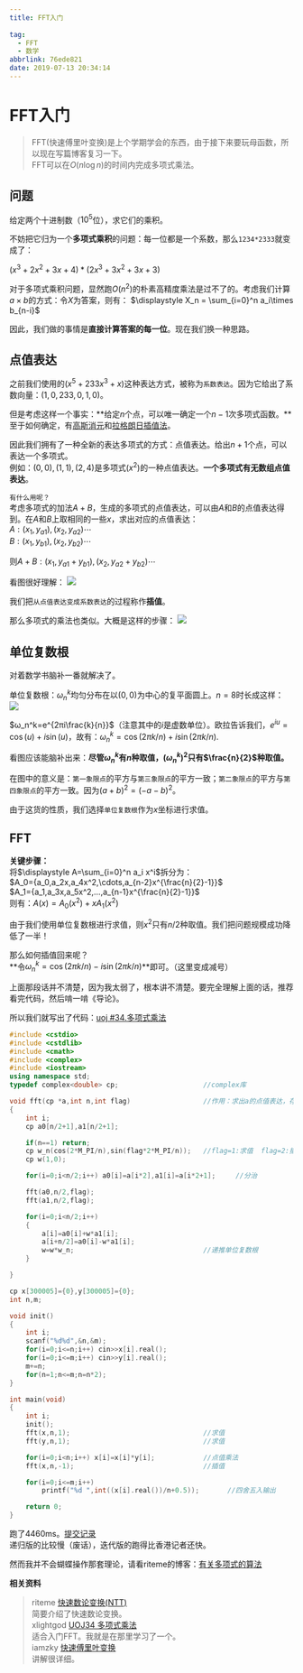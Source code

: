 ```yaml
---
title: FFT入门
  
tag:
  - FFT
  - 数学
abbrlink: 76ede821
date: 2019-07-13 20:34:14
---
```

# FFT入门

>FFT(快速傅里叶变换)是上个学期学会的东西，由于接下来要玩母函数，所以现在写篇博客复习一下。  
>FFT可以在$O(n\log n)$的时间内完成多项式乘法。

## 问题
给定两个十进制数（$10^5$位），求它们的乘积。

不妨把它归为一个**多项式乘积**的问题：每一位都是一个系数，那么`1234*2333`就变成了：

$\displaystyle (x^3+2x^2+3x+4)*(2x^3+3x^2+3x+3)$

对于多项式乘积问题，显然跑$O(n^2)$的朴素高精度乘法是过不了的。考虑我们计算$a \times b$的方式：令$X$为答案，则有：
$\displaystyle X_n = \sum_{i=0}^n a_i\times b_{n-i}$

因此，我们做的事情是**直接计算答案的每一位**。现在我们换一种思路。

## 点值表达
之前我们使用的$(x^{5}+233x^3+x)$这种表达方式，被称为`系数表达`。因为它给出了系数向量：$(1,0,233,0,1,0)$。

但是考虑这样一个事实：**给定$n$个点，可以唯一确定一个$n-1$次多项式函数。**至于如何确定，有[高斯消元](https://zh.wikipedia.org/wiki/%E9%AB%98%E6%96%AF%E6%B6%88%E5%8E%BB%E6%B3%95)和[拉格朗日插值法](https://zh.wikipedia.org/wiki/%E6%8B%89%E6%A0%BC%E6%9C%97%E6%97%A5%E6%8F%92%E5%80%BC%E6%B3%95)。

因此我们拥有了一种全新的表达多项式的方式：点值表达。给出$n+1$个点，可以表达一个多项式。  
例如：$(0,0),(1,1),(2,4)$是多项式$(x^2)$的一种点值表达。**一个多项式有无数组点值表达**。

`有什么用呢？`   
考虑多项式的加法$A+B$，生成的多项式的点值表达，可以由$A$和$B$的点值表达得到。在$A$和$B$上取相同的一些$x$，求出对应的点值表达：  
$A:(x_1,y_{a1}),(x_2,y_{a2})\cdots$  
$B:(x_1,y_{b1}),(x_2,y_{b2})\cdots$  

则$A+B :(x_1,y_{a1}+y_{b1}),(x_2,y_{a2}+y_{b2})\cdots$

看图很好理解：
![](https://i4.buimg.com/567571/c7a816db3c3d1d94.png)

我们把`从点值表达变成系数表达`的过程称作**插值**。

那么多项式的乘法也类似。大概是这样的步骤：
![](https://i4.buimg.com/567571/f4bb6de6fe223c24.png)

## 单位复数根
对着数学书脑补一番就解决了。  

单位复数根：$ω_n^k$均匀分布在以$(0,0)$为中心的复平面圆上。$n=8$时长成这样：  
![](https://i4.buimg.com/567571/a2bbef9639356c57.png)

$ω_n^k=e^{2πi\frac{k}{n}}$（注意其中的$i$是虚数单位）。欧拉告诉我们，$e^{iu}=\cos(u)+i\sin(u)$，故有：$ω_n^k=\cos(2πk/n)+i\sin(2πk/n)$.

看图应该能脑补出来：**尽管$ω_n^k$有$n$种取值，$(ω_n^k)^2$只有$\frac{n}{2}$种取值。**

在图中的意义是：`第一象限点`的平方与`第三象限点`的平方一致；`第二象限点`的平方与`第四象限点`的平方一致。因为$(a+b)^2=(-a-b)^2$。

由于这货的性质，我们选择`单位复数根`作为$x$坐标进行求值。

## FFT

**关键步骤：**  
将$\displaystyle A=\sum_{i=0}^n a_i x^i$拆分为：  
$A_0={a_0,a_2x,a_4x^2,\cdots,a_{n-2}x^{\frac{n}{2}-1}}$  
$A_1={a_1,a_3x,a_5x^2,…,a_{n-1}x^{\frac{n}{2}-1}}$    
则有：$A(x)=A_0(x^2)+xA_1(x^2)$

由于我们使用单位复数根进行求值，则$x^2$只有$n/2$种取值。我们把问题规模成功降低了一半！

那么如何插值回来呢？  
**令$ω_n^k=\cos(2πk/n)-i\sin(2πk/n)$**即可。（这里变成减号）

上面那段话并不清楚，因为我太弱了，根本讲不清楚。要完全理解上面的话，推荐看完代码，然后啃一啃《导论》。

所以我们就写出了代码：[uoj #34.多项式乘法](http://uoj.ac/problem/34)  

```cpp
#include <cstdio>
#include <cstdlib>
#include <cmath>
#include <complex>
#include <iostream>
using namespace std;
typedef complex<double> cp;                     //complex库

void fft(cp *a,int n,int flag)                  //作用：求出a的点值表达，存进a
{
    int i;
    cp a0[n/2+1],a1[n/2+1];

    if(n==1) return;
    cp w_n(cos(2*M_PI/n),sin(flag*2*M_PI/n));   //flag=1:求值  flag=2:插值
    cp w(1,0);

    for(i=0;i<n/2;i++) a0[i]=a[i*2],a1[i]=a[i*2+1];     //分治

    fft(a0,n/2,flag);
    fft(a1,n/2,flag);

    for(i=0;i<n/2;i++)
    {
        a[i]=a0[i]+w*a1[i];
        a[i+n/2]=a0[i]-w*a1[i];
        w=w*w_n;                                //递推单位复数根
    }

}

cp x[300005]={0},y[300005]={0};
int n,m;

void init()
{
    int i;
    scanf("%d%d",&n,&m);
    for(i=0;i<=n;i++) cin>>x[i].real();
    for(i=0;i<=m;i++) cin>>y[i].real();
    m+=n;
    for(n=1;n<=m;n=n*2);
}

int main(void)
{
    int i;
    init();
    fft(x,n,1);                                 //求值
    fft(y,n,1);                                 //求值

    for(i=0;i<n;i++) x[i]=x[i]*y[i];            //点值乘法
    fft(x,n,-1);                                //插值

    for(i=0;i<=m;i++)
        printf("%d ",int((x[i].real())/n+0.5));       //四舍五入输出

    return 0;
}
```

跑了4460ms。[提交记录](http://uoj.ac/submission/94091)    
递归版的比较慢（废话），迭代版的跑得比香港记者还快。  

然而我并不会蝴蝶操作那套理论，请看riteme的博客：[有关多项式的算法](http://riteme.github.io/blog/2016-7-21/fft.html)


**相关资料**
>riteme [快速数论变换(NTT)](http://riteme.github.io/blog/2016-8-22/ntt.html)   
简要介绍了快速数论变换。  
>xlightgod [UOJ34 多项式乘法](http://blog.xlightgod.com/%E3%80%90uoj34%E3%80%91%E5%A4%9A%E9%A1%B9%E5%BC%8F%E4%B9%98%E6%B3%95/)  
适合入门FFT。我就是在那里学习了一个。  
>iamzky [快速傅里叶变换](http://blog.csdn.net/iamzky/article/details/22712347)  
讲解很详细。  

